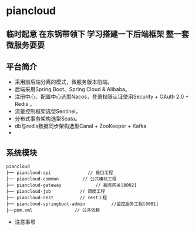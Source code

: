 # piancloud

## 临时起意 在东锅带领下 学习搭建一下后端框架 整一套微服务耍耍

## 平台简介

* 采用前后端分离的模式，微服务版本前端。
* 后端采用Spring Boot、Spring Cloud & Alibaba。
* 注册中心、配置中心选型Nacos，登录权限认证使用Security + OAuth 2.0 + Redis 。
* 流量控制框架选型Sentinel。
* 分布式事务架构选型Seata。
* db与redis数据同步架构选型Canal + ZooKeeper + Kafka
* 


## 系统模块

~~~
piancloud     
├── piancloud-api              // 接口工程
├── piancloud-common         // 公共模块工程
├── piancloud-gateway             // 服务网关[8002]
├── piancloud-job           // 调度工程
├── piancloud-rest          // rest工程
├── piancloud-springboot-admin          //监控服务工程[8001]
├──pom.xml                // 公共依赖
~~~


- 注意事项
